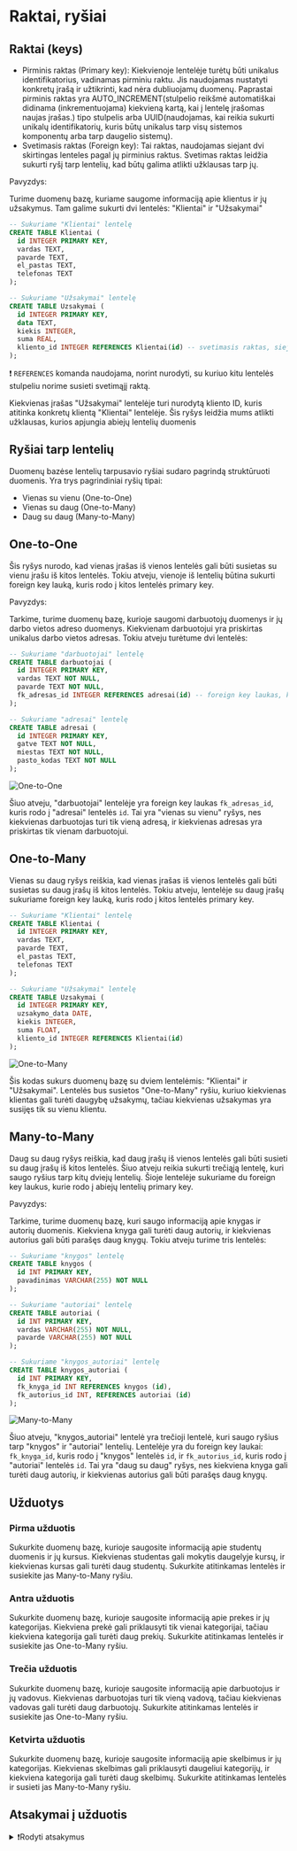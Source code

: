 # Raktai, ryšiai

## Raktai (keys)

- Pirminis raktas (Primary key): Kiekvienoje lentelėje turėtų būti unikalus identifikatorius, vadinamas pirminiu raktu. Jis naudojamas nustatyti konkretų įrašą ir užtikrinti, kad nėra dubliuojamų duomenų. Paprastai pirminis raktas yra AUTO_INCREMENT(stulpelio reikšmė automatiškai didinama (inkrementuojama) kiekvieną kartą, kai į lentelę įrašomas naujas įrašas.) tipo stulpelis arba UUID(naudojamas, kai reikia sukurti unikalų identifikatorių, kuris būtų unikalus tarp visų sistemos komponentų arba tarp daugelio sistemų).
- Svetimasis raktas (Foreign key): Tai raktas, naudojamas siejant dvi skirtingas lenteles pagal jų pirminius raktus. Svetimas raktas leidžia sukurti ryšį tarp lentelių, kad būtų galima atlikti užklausas tarp jų.

Pavyzdys:

Turime duomenų bazę, kuriame saugome informaciją apie klientus ir jų užsakymus. Tam galime sukurti dvi lentelės: "Klientai" ir "Užsakymai"

```sql
-- Sukuriame "Klientai" lentelę
CREATE TABLE Klientai (
  id INTEGER PRIMARY KEY,
  vardas TEXT,
  pavarde TEXT,
  el_pastas TEXT,
  telefonas TEXT
);

-- Sukuriame "Užsakymai" lentelę
CREATE TABLE Uzsakymai (
  id INTEGER PRIMARY KEY,
  data TEXT,
  kiekis INTEGER,
  suma REAL,
  kliento_id INTEGER REFERENCES Klientai(id) -- svetimasis raktas, siejantis šią lentelę su "Klientai" lentelės pirminiu raktu "id".
);
```

❗ `REFERENCES` komanda naudojama, norint nurodyti, su kuriuo kitu lentelės stulpeliu norime susieti svetimąjį raktą.

Kiekvienas įrašas "Užsakymai" lentelėje turi nurodytą kliento ID, kuris atitinka konkretų klientą "Klientai" lentelėje. Šis ryšys leidžia mums atlikti užklausas, kurios apjungia abiejų lentelių duomenis

## Ryšiai tarp lentelių

Duomenų bazėse lentelių tarpusavio ryšiai sudaro pagrindą struktūruoti duomenis. Yra trys pagrindiniai ryšių tipai:

- Vienas su vienu (One-to-One)
- Vienas su daug (One-to-Many)
- Daug su daug (Many-to-Many)

## One-to-One

Šis ryšys nurodo, kad vienas įrašas iš vienos lentelės gali būti susietas su vienu įrašu iš kitos lentelės. Tokiu atveju, vienoje iš lentelių būtina sukurti foreign key lauką, kuris rodo į kitos lentelės primary key.

Pavyzdys:

Tarkime, turime duomenų bazę, kurioje saugomi darbuotojų duomenys ir jų darbo vietos adreso duomenys. Kiekvienam darbuotojui yra priskirtas unikalus darbo vietos adresas. Tokiu atveju turėtume dvi lentelės:

```sql
-- Sukuriame "darbuotojai" lentelę
CREATE TABLE darbuotojai (
  id INTEGER PRIMARY KEY,
  vardas TEXT NOT NULL,
  pavarde TEXT NOT NULL,
  fk_adresas_id INTEGER REFERENCES adresai(id) -- foreign key laukas, kuris rodo į "adresai" lentelės `id`.
);

-- Sukuriame "adresai" lentelę
CREATE TABLE adresai (
  id INTEGER PRIMARY KEY,
  gatve TEXT NOT NULL,
  miestas TEXT NOT NULL,
  pasto_kodas TEXT NOT NULL
);

```

![One-to-One](/images/db/onetoone.png)

Šiuo atveju, "darbuotojai" lentelėje yra foreign key laukas `fk_adresas_id`, kuris rodo į "adresai" lentelės `id`. Tai yra "vienas su vienu" ryšys, nes kiekvienas darbuotojas turi tik vieną adresą, ir kiekvienas adresas yra priskirtas tik vienam darbuotojui.

## One-to-Many

Vienas su daug ryšys reiškia, kad vienas įrašas iš vienos lentelės gali būti susietas su daug įrašų iš kitos lentelės. Tokiu atveju, lentelėje su daug įrašų sukuriame foreign key lauką, kuris rodo į kitos lentelės primary key.

```sql
-- Sukuriame "Klientai" lentelę
CREATE TABLE Klientai (
  id INTEGER PRIMARY KEY,
  vardas TEXT,
  pavarde TEXT,
  el_pastas TEXT,
  telefonas TEXT
);

-- Sukuriame "Užsakymai" lentelę
CREATE TABLE Uzsakymai (
  id INTEGER PRIMARY KEY,
  uzsakymo_data DATE,
  kiekis INTEGER,
  suma FLOAT,
  kliento_id INTEGER REFERENCES Klientai(id)
);
```

![One-to-Many](/images/db/onetomany.png)

Šis kodas sukurs duomenų bazę su dviem lentelėmis: "Klientai" ir "Užsakymai". Lentelės bus susietos "One-to-Many" ryšiu, kuriuo kiekvienas klientas gali turėti daugybę užsakymų, tačiau kiekvienas užsakymas yra susijęs tik su vienu klientu.

## Many-to-Many

Daug su daug ryšys reiškia, kad daug įrašų iš vienos lentelės gali būti susieti su daug įrašų iš kitos lentelės. Šiuo atveju reikia sukurti trečiąją lentelę, kuri saugo ryšius tarp kitų dviejų lentelių. Šioje lentelėje sukuriame du foreign key laukus, kurie rodo į abiejų lentelių primary key.

Pavyzdys:

Tarkime, turime duomenų bazę, kuri saugo informaciją apie knygas ir autorių duomenis. Kiekviena knyga gali turėti daug autorių, ir kiekvienas autorius gali būti parašęs daug knygų. Tokiu atveju turime tris lentelės:

```sql
-- Sukuriame "knygos" lentelę
CREATE TABLE knygos (
  id INT PRIMARY KEY,
  pavadinimas VARCHAR(255) NOT NULL
);

-- Sukuriame "autoriai" lentelę
CREATE TABLE autoriai (
  id INT PRIMARY KEY,
  vardas VARCHAR(255) NOT NULL,
  pavarde VARCHAR(255) NOT NULL
);

-- Sukuriame "knygos_autoriai" lentelę
CREATE TABLE knygos_autoriai (
  id INT PRIMARY KEY,
  fk_knyga_id INT REFERENCES knygos (id),
  fk_autorius_id INT, REFERENCES autoriai (id)
);
```

![Many-to-Many](/images/db/manytomany.png)

Šiuo atveju, "knygos_autoriai" lentelė yra trečioji lentelė, kuri saugo ryšius tarp "knygos" ir "autoriai" lentelių. Lentelėje yra du foreign key laukai: `fk_knyga_id`, kuris rodo į "knygos" lentelės `id`, ir `fk_autorius_id`, kuris rodo į "autoriai" lentelės `id`. Tai yra "daug su daug" ryšys, nes kiekviena knyga gali turėti daug autorių, ir kiekvienas autorius gali būti parašęs daug knygų.

## Užduotys

### Pirma užduotis

Sukurkite duomenų bazę, kurioje saugosite informaciją apie studentų duomenis ir jų kursus. Kiekvienas studentas gali mokytis daugelyje kursų, ir kiekvienas kursas gali turėti daug studentų. Sukurkite atitinkamas lentelės ir susiekite jas Many-to-Many ryšiu.

### Antra užduotis

Sukurkite duomenų bazę, kurioje saugosite informaciją apie prekes ir jų kategorijas. Kiekviena prekė gali priklausyti tik vienai kategorijai, tačiau kiekviena kategorija gali turėti daug prekių. Sukurkite atitinkamas lentelės ir susiekite jas One-to-Many ryšiu.

### Trečia užduotis

Sukurkite duomenų bazę, kurioje saugosite informaciją apie darbuotojus ir jų vadovus. Kiekvienas darbuotojas turi tik vieną vadovą, tačiau kiekvienas vadovas gali turėti daug darbuotojų. Sukurkite atitinkamas lentelės ir susiekite jas One-to-Many ryšiu.

### Ketvirta užduotis

Sukurkite duomenų bazę, kurioje saugosite informaciją apie skelbimus ir jų kategorijas. Kiekvienas skelbimas gali priklausyti daugeliui kategorijų, ir kiekviena kategorija gali turėti daug skelbimų. Sukurkite atitinkamas lentelės ir susieti jas Many-to-Many ryšiu.

## Atsakymai į užduotis

<details><summary>❗Rodyti atsakymus</summary>
<br>
<details>
<summary>Pirma užduotis</summary>
<hr>

```sql
-- Sukuriame "Studentai" lentelę
CREATE TABLE Studentai (
  id INTEGER PRIMARY KEY,
  vardas TEXT,
  pavarde TEXT,
  el_pastas TEXT,
  telefonas TEXT
);

-- Sukuriame "Kursai" lentelę
CREATE TABLE Kursai (
  id INTEGER PRIMARY KEY,
  pavadinimas TEXT,
  aprasymas TEXT
);

-- Sukuriame "StudentuKursai" lentelę, kuri susieja "Studentai" ir "Kursai" lentelės Many-to-Many ryšiu
CREATE TABLE StudentuKursai (
  id INTEGER PRIMARY KEY,
  kurso_id INTEGER,
  studento_id INTEGER REFERENCES Studentai(id),
  kurso_id INTEGER REFERENCES Kursai(id)
);
```

</details>
<details>
<summary>Antra užduotis</summary>
<hr>

```sql
-- Sukuriame "Kategorijos" lentelę
CREATE TABLE Kategorijos (
  id INTEGER PRIMARY KEY,
  pavadinimas TEXT
);

-- Sukuriame "Prekes" lentelę
CREATE TABLE Prekes (
  id INTEGER PRIMARY KEY,
  pavadinimas TEXT,
  aprasymas TEXT,
  kategorijos_id INTEGER REFERENCES Kategorijos(id)
);
```

</details>
<details>
<summary>Trečia užduotis</summary>
<hr>

```sql
-- Sukuriam duomenų bazės schemą
CREATE TABLE vadovai (
  id INT PRIMARY KEY,
  vardas VARCHAR(255) NOT NULL,
  pavarde VARCHAR(255) NOT NULL
);

CREATE TABLE darbuotojai (
  id INT PRIMARY KEY,
  vardas VARCHAR(255) NOT NULL,
  pavarde VARCHAR(255) NOT NULL,
  fk_vadovas_id INT REFERENCES vadovai(id)
);

```

</details>
<details>
<summary>Ketvirta užduotis</summary>
<hr>

```sql
-- Sukuriam duomenų bazės schemą
CREATE TABLE skelbimai (
  id INT PRIMARY KEY,
  pavadinimas VARCHAR(255) NOT NULL,
  turinys TEXT NOT NULL
);

CREATE TABLE kategorijos (
  id INT PRIMARY KEY,
  pavadinimas VARCHAR(255) NOT NULL
);

CREATE TABLE skelbimu_kategorijos (
  id INT PRIMARY KEY,
  fk_skelbimo_id INT REFERENCES skelbimai(id),
  fk_kategorijos_id INT REFERENCES kategorijos(id)
);
```

</details>
</details>
